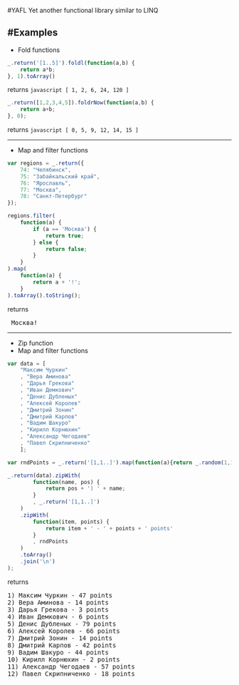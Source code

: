 #YAFL
Yet another functional library similar to LINQ

#Examples
-----------------------------------------------
* Fold functions
```javascript
_.return('[1..5]').foldl(function(a,b) {
	return a*b;
}, 1).toArray()
```
returns
```javascript [ 1, 2, 6, 24, 120 ] ```

```javascript
_.return([1,2,3,4,5]).foldrNow(function(a,b) {
    return a+b;
}, 0);
```
returns
```javascript [ 0, 5, 9, 12, 14, 15 ] ```

-----------------------------------------------
* Map and filter functions
```javascript
var regions = _.return({
	74: "Челябинск",
	75: "Забайкальский край",
	76: "Ярославль",
	77: "Москва",
	78: "Санкт-Петербург"
});

regions.filter(
	function(a) {
		if (a == 'Москва') {
			return true;
		} else {
			return false;
		}
	}
).map(
	function(a) {
		return a + '!';
	}
).toArray().toString();
```
returns
<pre> Москва! </pre>

-----------------------------------------------
* Zip function
* Map and filter functions
```javascript
var data = [
    "Максим Чуркин"
    , "Вера Аминова"
    , "Дарья Грекова"
    , "Иван Демкович"
    , "Денис Дубленых"
    , "Алексей Королев"
    , "Дмитрий Зонин"
    , "Дмитрий Карпов"
    , "Вадим Шакуро"
    , "Кирилл Корнюхин"
    , "Александр Чегодаев"
    , "Павел Скрипниченко"
    ];

var rndPoints = _.return('[1,1..]').map(function(a){return _.random(1,100);});

_.return(data).zipWith(
        function(name, pos) {
            return pos + ') ' + name;
        }
        , _.return('[1,1..]')
    )
    .zipWith(
        function(item, points) {
            return item + ' - ' + points + ' points'
        }
        , rndPoints
    )
    .toArray()
    .join('\n')
);
```
returns
<pre>
1) Максим Чуркин - 47 points
2) Вера Аминова - 14 points
3) Дарья Грекова - 3 points
4) Иван Демкович - 6 points
5) Денис Дубленых - 79 points
6) Алексей Королев - 66 points
7) Дмитрий Зонин - 14 points
8) Дмитрий Карпов - 42 points
9) Вадим Шакуро - 44 points
10) Кирилл Корнюхин - 2 points
11) Александр Чегодаев - 57 points
12) Павел Скрипниченко - 18 points
</pre>